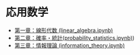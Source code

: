 # 応用数学
- [第一章：線形代数 (linear_algebra.ipynb)](https://colab.research.google.com/github/19marquee/rabbit-challenge/blob/main/applied-mathematics/linear_algebra.ipynb)
- [第二章：確率・統計(probability_statistics.ipynb)](https://colab.research.google.com/github/19marquee/rabbit-challenge/blob/main/applied-mathematics/probability_statistics.ipynb))
- [第三章：情報理論 (information_theory.ipynb)](https://colab.research.google.com/github/19marquee/rabbit-challenge/blob/main/applied-mathematics/information_theory.ipynb)
